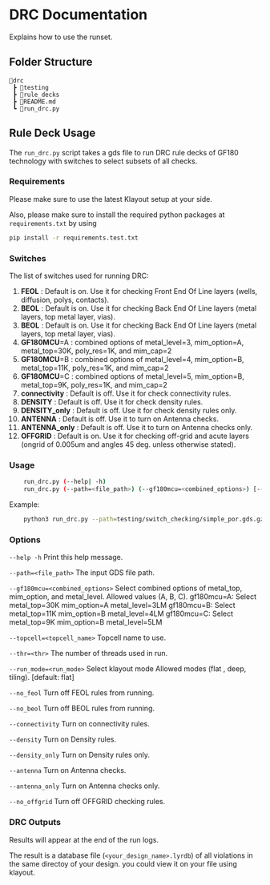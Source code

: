 # DRC Documentation

Explains how to use the runset.

## Folder Structure

```text
📁drc
 ┣ 📁testing
 ┣ 📁rule_decks
 ┣ 📜README.md
 ┗ 📜run_drc.py
 ```

## Rule Deck Usage
The `run_drc.py` script takes a gds file to run DRC rule decks of GF180 technology with switches to select subsets of all checks. 

### Requirements
Please make sure to use the latest Klayout setup at your side.

Also, please make sure to install the required python packages at `requirements.txt` by using
```bash
pip install -r requirements.test.txt
```


### Switches
The list of switches used for running DRC:

1. **FEOL**          : Default is on. Use it for checking Front End Of Line layers (wells, diffusion, polys, contacts).
2. **BEOL**          : Default is on. Use it for checking Back End Of Line layers (metal layers, top metal layer, vias).
3. **BEOL**          : Default is on. Use it for checking Back End Of Line layers (metal layers, top metal layer, vias).
4. **GF180MCU**=A    : combined options of metal_level=3, mim_option=A, metal_top=30K, poly_res=1K, and mim_cap=2
5. **GF180MCU**=B    : combined options of metal_level=4, mim_option=B, metal_top=11K, poly_res=1K, and mim_cap=2
6. **GF180MCU**=C    : combined options of metal_level=5, mim_option=B, metal_top=9K,  poly_res=1K, and mim_cap=2
7. **connectivity**  : Default is off. Use it for check connectivity rules.
8. **DENSITY**       : Default is off. Use it for check density rules.
9. **DENSITY_only**  : Default is off. Use it for check density rules only.
10. **ANTENNA**       : Default is off. Use it to turn on Antenna checks.
11. **ANTENNA_only** : Default is off. Use it to turn on Antenna checks only.
12. **OFFGRID**      : Default is on. Use it for checking off-grid and acute layers (ongrid of 0.005um and angles 45 deg. unless otherwise stated).

### Usage

```bash
    run_drc.py (--help| -h)
    run_drc.py (--path=<file_path>) (--gf180mcu=<combined_options>) [--topcell=<topcell_name>] [--thr=<thr>] [--run_mode=<run_mode>] [--no_feol] [--no_beol] [--connectivity] [--density] [--density_only] [--antenna] [--antenna_only] [--no_offgrid]
```

Example:

```bash
    python3 run_drc.py --path=testing/switch_checking/simple_por.gds.gz --thr=16 --run_mode=flat --gf180mcu=A --antenna --no_offgrid
```

### Options

`--help -h`                           Print this help message.

`--path=<file_path>`                  The input GDS file path.

`--gf180mcu=<combined_options>`       Select combined options of metal_top, mim_option, and metal_level. Allowed values (A, B, C).
                                      gf180mcu=A: Select  metal_top=30K  mim_option=A  metal_level=3LM
                                      gf180mcu=B: Select  metal_top=11K  mim_option=B  metal_level=4LM
                                      gf180mcu=C: Select  metal_top=9K   mim_option=B  metal_level=5LM

`--topcell=<topcell_name>`            Topcell name to use.

`--thr=<thr>`                         The number of threads used in run.

`--run_mode=<run_mode>`               Select klayout mode Allowed modes (flat , deep, tiling). [default: flat]

`--no_feol`                           Turn off FEOL rules from running.

`--no_beol`                           Turn off BEOL rules from running.

`--connectivity`                      Turn on connectivity rules.

`--density`                           Turn on Density rules.

`--density_only`                      Turn on Density rules only.

`--antenna`                           Turn on Antenna checks.

`--antenna_only`                      Turn on Antenna checks only.

`--no_offgrid`                        Turn off OFFGRID checking rules.

### **DRC Outputs**

Results will appear at the end of the run logs.

The result is a database file (`<your_design_name>.lyrdb`) of all violations in the same directoy of your design. you could view it on your file using klayout.
